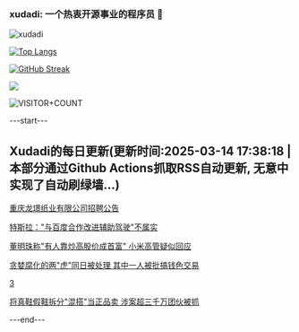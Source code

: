 ### xudadi: 一个热衷开源事业的程序员 👋

![xudadi](https://github-readme-stats-git-masterorgs-github-readme-stats-team.vercel.app/api?username=xudadi)

[![Top Langs](https://github-readme-stats.vercel.app/api/top-langs/?username=xudadi)](https://github.com/anuraghazra/github-readme-stats)

[![GitHub Streak](https://streak-stats.demolab.com?user=xudadi&locale=zh_Hans)](https://git.io/streak-stats)

![](https://raw.githubusercontent.com/xudadi/xudadi/main/assets/github-contribution-grid-snake.svg)

![VISITOR+COUNT](https://komarev.com/ghpvc/?username=xudadi&label=VISITOR+COUNT)


---start---

## Xudadi的每日更新(更新时间:2025-03-14 17:38:18 | 本部分通过Github Actions抓取RSS自动更新, 无意中实现了自动刷绿墙...)

[重庆龙璟纸业有限公司招聘公告](https://www.gongkaoleida.com/article/2321770)

[特斯拉："与百度合作改进辅助驾驶"不属实](https://m.163.com/news/article/JQK51PPM0519C6T9.html)

[董明珠称"有人靠炒高股价成首富" 小米高管疑似回应](https://m.163.com/news/article/JQK3PUHA05129QAF.html)

[贪婪腐化的两"虎"同日被处理 其中一人被批搞钱色交易](https://m.163.com/news/article/JQJRNN95051482MP.html)

[3](https://m.163.com/touch/news/sub/domestic)

[将真鞋假鞋拆分"混搭"当正品卖 涉案超三千万团伙被抓](https://m.163.com/news/article/JQHPUB1L0514R9P4.html)

---end---
